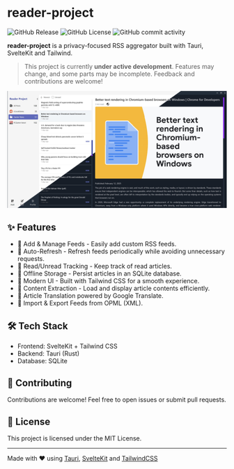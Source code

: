 # reader-project

![GitHub Release](https://img.shields.io/github/v/release/rahuldshetty/reader-project?include_prereleases) ![GitHub License](https://img.shields.io/github/license/rahuldshetty/reader-project) ![GitHub commit activity](https://img.shields.io/github/commit-activity/w/rahuldshetty/reader-project) 



**reader-project** is a privacy-focused RSS aggregator built with Tauri, SvelteKit and Tailwind.


> This project is currently **under active development**. Features may change, and some parts may be incomplete. Feedback and contributions are welcome!

![Demo](./docs/media/demo-beta.jpg)

## ✨ Features

- 📌 Add & Manage Feeds - Easily add custom RSS feeds.
- 🔄 Auto-Refresh - Refresh feeds periodically while avoiding unnecessary requests.
- 📌 Read/Unread Tracking - Keep track of read articles.
- 📁 Offline Storage - Persist articles in an SQLite database.
- 🎨 Modern UI - Built with Tailwind CSS for a smooth experience.
- 📰 Content Extraction - Load and display article contents efficiently.
- 🔡 Article Translation powered by Google Translate.
- 💾 Import & Export Feeds from OPML (XML).

## 🛠️ Tech Stack
- Frontend: SvelteKit + Tailwind CSS
- Backend: Tauri (Rust)
- Database: SQLite

## 🤝 Contributing
Contributions are welcome! Feel free to open issues or submit pull requests.

## 📜 License
This project is licensed under the MIT License.

---

Made with ❤️ using [Tauri](https://tauri.app/), [SvelteKit](https://svelte.dev/) and [TailwindCSS](https://tailwindcss.com/)